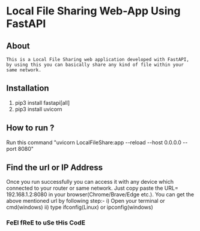# Local File Sharing Web-App Using FastAPI

## About
    This is a Local File Sharing web application developed with FastAPI, by using this you can basically share any kind of file within your same network.

## Installation
   1. pip3 install fastapi[all]
   2. pip3 install uvicorn 



## How to run ?
   Run this command "uvicorn LocalFileShare:app --reload --host 0.0.0.0 --port 8080"
   
## Find the url or IP Address 
   Once you run successfully you can access it with any device which connected to your router or same network. 
   Just copy paste the URL= 192.168.1.2:8080 in your browser(Chrome/Brave/Edge etc.).
   You can get the above mentioned url by following step:-
      i) Open your terminal or cmd(windows)
      ii) type ifconfig(Linux) or ipconfig(windows)
      
### FeEl fReE to uSe tHis CodE
      
   
